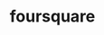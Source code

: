 ---
blog: http://blog.foursquare.com/
facebook: http://www.facebook.com/foursquare
guide: https://foursquare.com/about/logos
instagram: http://instagram.com/foursquare/
logohandle: foursquare
medium: http://medium.com/foursquare-direct
sort: foursquare
title: foursquare
twitter: Foursquare
website: https://foursquare.com/
wikipedia: https://en.wikipedia.org/wiki/Foursquare
---
